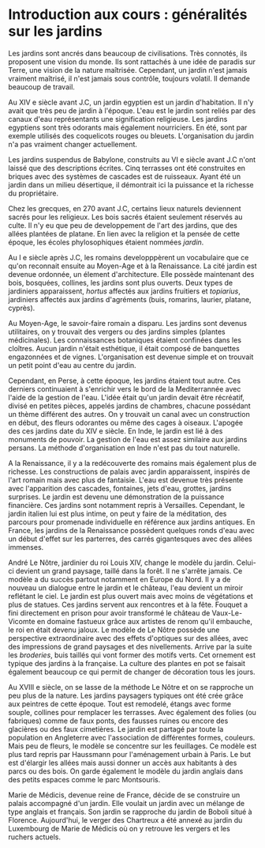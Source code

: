 # Introduction aux cours : généralités sur les jardins

Les jardins sont ancrés dans beaucoup de civilisations. Très connotés, ils proposent une vision du monde. Ils sont rattachés à une idée de paradis sur Terre, une vision de la nature maîtrisée. Cependant, un jardin n'est jamais vraiment maîtrisé, il n'est jamais sous contrôle, toujours volatil. Il demande beaucoup de travail.

Au XIV e siècle avant J.C, un jardin egyptien est un jardin d'habitation. Il n'y avait que très peu de jardin à l'époque. L'eau est le jardin sont reliés par des canaux d'eau représentants une signification religieuse. Les jardins egyptiens sont très odorants mais également nourriciers. En été, sont par exemple utilisés des coquelicots rouges ou bleuets. L'organisation du jardin n'a pas vraiment changer actuellement.

Les jardins suspendus de Babylone, construits au VI e siècle avant J.C n'ont laissé que des descriptions écrites. Cinq terrasses ont été construites en briques avec des systèmes de cascades est de ruisseaux. Ayant été un jardin dans un milieu désertique, il démontrait ici la puissance et la richesse du propriétaire.

Chez les grecques, en 270 avant J.C, certains lieux naturels deviennent sacrés pour les religieux. Les bois sacrés étaient seulement réservés au culte. Il n'y eu que peu de developpement de l'art des jardins, que des allées plantées de platane. En lien avec la religion et la pensée de cette époque, les écoles phylosophiques étaient nommées *jardin*. 

Au I e siècle après J.C, les romains developppèrent un vocabulaire que ce qu'on reconnait ensuite au Moyen-Age et à la Renaissance. La cité jardin est devenue ordonnée, un élement d'architecture. Elle possède maintenant des bois, bosquées, collines, les jardins sont plus ouverts. Deux types de jardiniers apparaissent, *hortus* affectés aux jardins fruitiers et *topiarius*, jardiniers affectés aux jardins d'agréments (buis, romarins, laurier, platane, cyprès).

Au Moyen-Age, le savoir-faire romain a disparu. Les jardins sont devenus utilitaires, on y trouvait des vergers ou des jardins simples (plantes médicinales). Les connaissances botaniques étaient confinées dans les cloîtres. Aucun jardin n'était esthétique, il était composé de banquettes engazonnées et de vignes. L'organisation est devenue simple et on trouvait un petit point d'eau au centre du jardin.

Cependant, en Perse, à cette époque, les jardins étaient tout autre. Ces derniers continuaient à s'enrichir vers le bord de la Mediterrannée avec l'aide de la gestion de l'eau. L'idée était qu'un jardin devait être récréatif, divisé en petites pièces, appelés jardins de chambres, chacune possédant un thème différent des autres. On y trouvait un canal avec un construction en début, des fleurs odorantes ou même des cages à oiseaux. L'apogée des ces jardins date du XIV e siècle. En Inde, le jardin est lié à des monuments de pouvoir. La gestion de l'eau est assez similaire aux jardins persans. La méthode d'organisation en Inde n'est pas du tout naturelle.

A la Renaissance, il y a la redécouverte des romains mais également plus de richesse. Les constructions de palais avec jardin apparaissent, inspirés de l'art romain mais avec plus de fantaisie. L'eau est devenue très présente avec l'apparition des cascades, fontaines, jets d'eau, grottes, jardins surprises. Le jardin est devenu une démonstration de la puissance financière. Ces jardins sont notamment repris à Versailles. Cependant, le jardin italien lui est plus intime, on peut y faire de la méditation, des parcours pour promenade individuelle en référence aux jardins antiques. En France, les jardins de la Renaissance possèdent quelques ronds d'eau avec un début d'effet sur les parterres, des carrés gigantesques avec des allées immenses.

André Le Nôtre, jardinier du roi Louis XIV, change le modèle du jardin. Celui-ci devient un grand paysage, taillé dans la forêt. Il ne s'arrête jamais. Ce modèle a du succès partout notamment en Europe du Nord. Il y a de nouveau un dialogue entre le jardin et le château, l'eau devient un miroir reflétant le ciel. Le jardin est plus ouvert mais avec moins de végétations et plus de statues. Ces jardins servent aux rencontres et à la fête. Fouquet a fini directement en prison pour avoir transformé le château de Vaux-Le-Vicomte en domaine fastueux grâce aux artistes de renom qu'il embauche, le roi en était devenu jaloux. Le modèle de Le Nôtre possède une perspective extraordinaire avec des effets d'optiques sur des allées, avec des impressions de grand paysages et des nivellements. Arrive par la suite les *broderies*, buis taillés qui vont former des motifs verts. Cet ornement est typique des jardins à la française. La culture des plantes en pot se faisait également beaucoup ce qui permit de changer de décoration tous les jours. 

Au XVIII e siècle, on se lasse de la méthode Le Nôtre et on se rapproche un peu plus de la nature. Les jardins paysagers typiques ont été crée grâce aux peintres de cette époque. Tout est remodelé, étangs avec forme souple, collines pour remplacer les terrasses. Avec également des folies (ou fabriques) comme de faux ponts, des fausses ruines ou encore des glacières ou des faux cimetières. Le jardin est partagé par toute la population en Angleterre avec l'association de différentes formes, couleurs. Mais peu de fleurs, le modèle se concentre sur les feuillages. Ce modèle est plus tard repris par Haussmann pour l'aménagement urbain à Paris. Le but est d'élargir les allées mais aussi donner un accès aux habitants à des parcs ou des bois. On garde également le modèle du jardin anglais dans des petits espaces comme le parc Montsouris.

Marie de Médicis, devenue reine de France, décide de se construire un palais accompagné d'un jardin. Elle voulait un jardin avec un mélange de type anglais et français. Son jardin se rapproche du jardin de Boboli situé à Florence. Aujourd'hui, le verger des Chartreux a été annexé au jardin du Luxembourg de Marie de Médicis où on y retrouve les vergers et les ruchers actuels.
